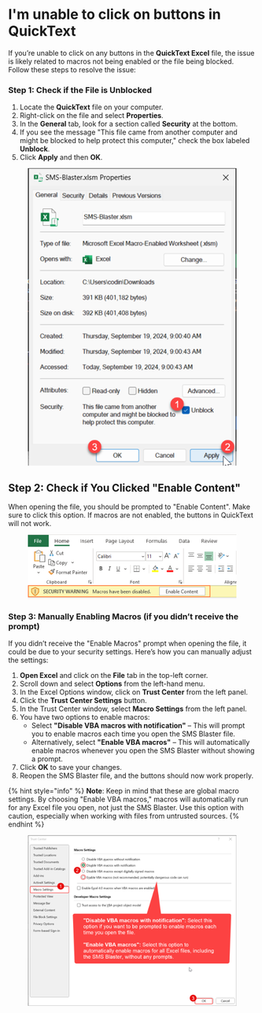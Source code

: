 # I'm unable to click on buttons in QuickText

If you’re unable to click on any buttons in the **QuickText Excel** file, the issue is likely related to macros not being enabled or the file being blocked. Follow these steps to resolve the issue:

### **Step 1: Check if the File is Unblocked**

1. Locate the **QuickText** file on your computer.
2. Right-click on the file and select **Properties**.
3. In the **General** tab, look for a section called **Security** at the bottom.
4. If you see the message "This file came from another computer and might be blocked to help protect this computer," check the box labeled **Unblock**.
5. Click **Apply** and then **OK**.

<div align="left"><figure><img src="../.gitbook/assets/image (2) (1) (1).png" alt=""><figcaption></figcaption></figure></div>

## **Step 2: Check if You Clicked "Enable Content"**

When opening the file, you should be prompted to "Enable Content". Make sure to click this option. If macros are not enabled, the buttons in QuickText will not work.

<div align="left"><figure><img src="../.gitbook/assets/image (1) (1) (1).png" alt=""><figcaption></figcaption></figure></div>

### **Step 3: Manually Enabling Macros (if you didn’t receive the prompt)**

If you didn’t receive the "Enable Macros" prompt when opening the file, it could be due to your security settings. Here’s how you can manually adjust the settings:

1. **Open Excel** and click on the **File** tab in the top-left corner.
2. Scroll down and select **Options** from the left-hand menu.
3. In the Excel Options window, click on **Trust Center** from the left panel.
4. Click the **Trust Center Settings** button.
5. In the Trust Center window, select **Macro Settings** from the left panel.
6. You have two options to enable macros:
   * Select **"Disable VBA macros with notification"** – This will prompt you to enable macros each time you open the SMS Blaster file.
   * Alternatively, select **"Enable VBA macros"** – This will automatically enable macros whenever you open the SMS Blaster without showing a prompt.
7. Click **OK** to save your changes.
8. Reopen the SMS Blaster file, and the buttons should now work properly.

{% hint style="info" %}
**Note**: Keep in mind that these are global macro settings. By choosing "Enable VBA macros," macros will automatically run for any Excel file you open, not just the SMS Blaster. Use this option with caution, especially when working with files from untrusted sources.
{% endhint %}

<div align="left"><figure><img src="../.gitbook/assets/image (2) (1).png" alt=""><figcaption></figcaption></figure></div>
